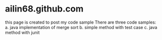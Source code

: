 # ailin68.github.com
this page is created to post my code sample
There are three code samples: a. java implementation of merge sort b. simple method with test case c. java method with junit
